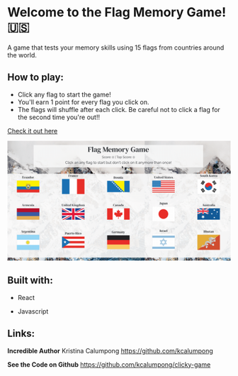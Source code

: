 # Welcome to the Flag Memory Game! :us:

A game that tests your memory skills using 15 flags from countries around the world. 

## How to play:

* Click any flag to start the game! 
* You'll earn 1 point for every flag you click on. 
* The flags will shuffle after each click. Be careful not to click a flag for the second time you're out!!

[Check it out here](http://github.com)

![GitHub Logo](./images/gif.gif)

## Built with:

* React 

* Javascript

## Links:

**Incredible Author** Kristina Calumpong https://github.com/kcalumpong

**See the Code on Github** https://github.com/kcalumpong/clicky-game

